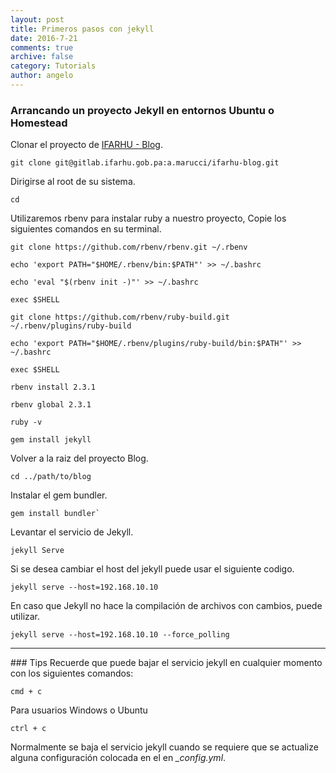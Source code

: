 ```yaml
---
layout: post
title: Primeros pasos con jekyll
date: 2016-7-21
comments: true
archive: false
category: Tutorials
author: angelo
---
```


### Arrancando un proyecto Jekyll en entornos Ubuntu o Homestead

Clonar el proyecto de [IFARHU - Blog](git@gitlab.ifarhu.gob.pa:a.marucci/ifarhu-blog.git).

~~~
git clone git@gitlab.ifarhu.gob.pa:a.marucci/ifarhu-blog.git
~~~

Dirigirse al root de su sistema.

~~~
cd
~~~

Utilizaremos rbenv para instalar ruby a nuestro proyecto, Copie los siguientes comandos en su terminal.

~~~
git clone https://github.com/rbenv/rbenv.git ~/.rbenv

echo 'export PATH="$HOME/.rbenv/bin:$PATH"' >> ~/.bashrc

echo 'eval "$(rbenv init -)"' >> ~/.bashrc

exec $SHELL

git clone https://github.com/rbenv/ruby-build.git ~/.rbenv/plugins/ruby-build

echo 'export PATH="$HOME/.rbenv/plugins/ruby-build/bin:$PATH"' >> ~/.bashrc

exec $SHELL

rbenv install 2.3.1

rbenv global 2.3.1

ruby -v

gem install jekyll
~~~

Volver a la raiz del proyecto Blog.

~~~
cd ../path/to/blog
~~~

Instalar el gem bundler.

~~~
gem install bundler`
~~~

Levantar el servicio de Jekyll.

~~~
jekyll Serve
~~~

Si se desea cambiar el host del jekyll puede usar el siguiente codigo.

~~~
jekyll serve --host=192.168.10.10
~~~

En caso que Jekyll no hace la compilación de archivos con cambios, puede utilizar.

~~~
jekyll serve --host=192.168.10.10 --force_polling
~~~

<hr>
### Tips
Recuerde que puede bajar el servicio jekyll en cualquier momento con los siguientes comandos:

~~~
cmd + c
~~~

Para usuarios Windows o Ubuntu

~~~
ctrl + c
~~~

Normalmente se baja el servicio jekyll cuando se requiere que se actualize alguna configuración colocada en el en *_config.yml*. 

